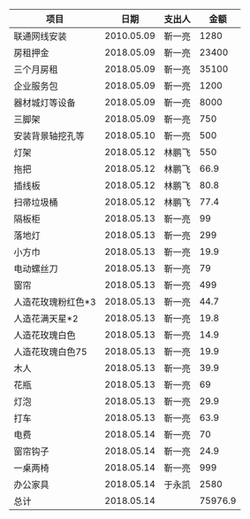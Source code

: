 | **项目**     | **日期**     | **支出人** | **金额**  |
| ---------- | ---------- | ------- | ------- |
| 联通网线安装     | 2010.05.09 | 靳一亮     | 1280    |
| 房租押金       | 2018.05.09 | 靳一亮     | 23400   |
| 三个月房租      | 2018.05.09 | 靳一亮     | 35100   |
| 企业服务包      | 2018.05.09 | 靳一亮     | 1200    |
| 器材城灯等设备    | 2018.05.09 | 靳一亮     | 8000    |
| 三脚架        | 2018.05.09 | 靳一亮     | 750     |
| 安装背景轴挖孔等   | 2018.05.10 | 靳一亮     | 500     |
| 灯架         | 2018.05.12 | 林鹏飞     | 550     |
| 拖把         | 2018.05.12 | 林鹏飞     | 66.9    |
| 插线板        | 2018.05.12 | 林鹏飞     | 80.8    |
| 扫帚垃圾桶      | 2018.05.12 | 林鹏飞     | 77.4    |
| 隔板柜        | 2018.05.13 | 靳一亮     | 99      |
| 落地灯        | 2018.05.13 | 靳一亮     | 299     |
| 小方巾        | 2018.05.13 | 靳一亮     | 19.9    |
| 电动螺丝刀      | 2018.05.13 | 靳一亮     | 79      |
| 窗帘         | 2018.05.13 | 靳一亮     | 499     |
| 人造花玫瑰粉红色*3 | 2018.05.13 | 靳一亮     | 44.7    |
| 人造花满天星*2   | 2018.05.13 | 靳一亮     | 19.8    |
| 人造花玫瑰白色    | 2018.05.13 | 靳一亮     | 14.9    |
| 人造花玫瑰白色75  | 2018.05.13 | 靳一亮     | 19.9    |
| 木人         | 2018.05.13 | 靳一亮     | 39.9    |
| 花瓶         | 2018.05.13 | 靳一亮     | 69      |
| 灯泡         | 2018.05.13 | 靳一亮     | 29.9    |
| 打车         | 2018.05.13 | 靳一亮     | 63.9    |
| 电费         | 2018.05.14 | 靳一亮     | 70      |
| 窗帘钩子       | 2018.05.14 | 靳一亮     | 24.9    |
| 一桌两椅       | 2018.05.14 | 靳一亮     | 999     |
| 办公家具       | 2018.05.14 | 于永凯     | 2580    |
| 总计         | 2018.05.14 |         | 75976.9 |